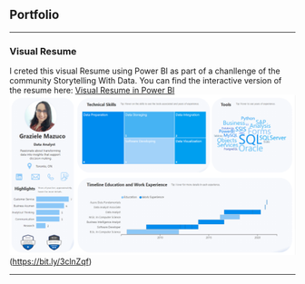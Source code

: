 ## Portfolio

---

### Visual Resume 
I creted this visual Resume using Power BI as part of a chanllenge of the community Storytelling With Data.
You can find the interactive version of the resume here: [Visual Resume in Power BI](https://bit.ly/3clnZqf)
<img src="images/Graziele_Visual_Resume.PNG?raw=true"/>(https://bit.ly/3clnZqf)

---




